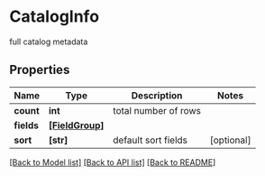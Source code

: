 # CatalogInfo

full catalog metadata

## Properties
Name | Type | Description | Notes
------------ | ------------- | ------------- | -------------
**count** | **int** | total number of rows | 
**fields** | [**[FieldGroup]**](FieldGroup.md) |  | 
**sort** | **[str]** | default sort fields | [optional] 

[[Back to Model list]](../README.md#documentation-for-models) [[Back to API list]](../README.md#documentation-for-api-endpoints) [[Back to README]](../README.md)


